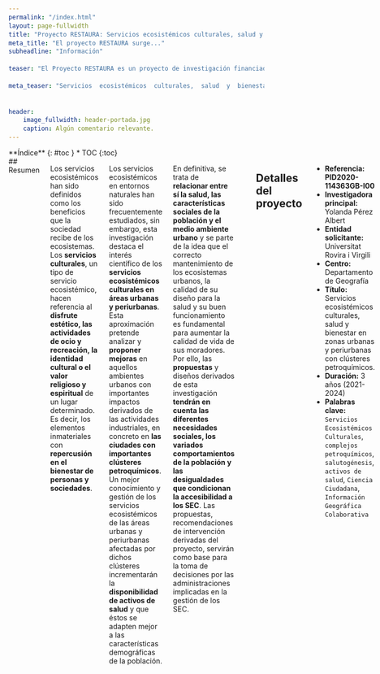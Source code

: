 ```yaml
---
permalink: "/index.html"
layout: page-fullwidth
title: "Proyecto RESTAURA: Servicios ecosistémicos culturales, salud y bienestar en zonas urbanas y periurbanas con clústeres petroquímicos"
meta_title: "El proyecto RESTAURA surge..."
subheadline: "Información"

teaser: "El Proyecto RESTAURA es un proyecto de investigación financiado por el Programa Estatal de Investigación, Desarrollo e Innovación Orientada a los Retos de la Sociedad, en el marco del Plan Estatal de Investigación Científica y Técnica y de Innovación 2021-2024."

meta_teaser: "Servicios  ecosistémicos  culturales,  salud  y  bienestar  en  zonas  urbanas y periurbanas con clústeres petroquímicos."


header:
    image_fullwidth: header-portada.jpg
    caption: Algún comentario relevante.
---
```


<!--more-->

<div class="row">
<div class="medium-4 medium-push-8 columns" markdown="1">
<div class="panel radius" markdown="1">
**Índice**
{: #toc }
*  TOC
{:toc}
</div>
</div><!-- /.medium-4.columns -->



<div class="medium-8 medium-pull-4 columns" markdown="1">
## Resumen

Los servicios ecosistémicos han sido definidos como los beneficios que la sociedad recibe de los ecosistemas. Los __servicios culturales__, un tipo de servicio ecosistémico, hacen referencia al __disfrute estético, las actividades de ocio y recreación, la identidad cultural o el valor religioso y espiritual__ de un lugar determinado. Es decir, los elementos inmateriales con __repercusión en el bienestar de personas y sociedades__.
    
Los servicios ecosistémicos en entornos naturales han sido frecuentemente estudiados, sin embargo, esta investigación destaca el interés científico de los __servicios ecosistémicos culturales en áreas urbanas y periurbanas__. Esta aproximación pretende analizar y __proponer mejoras__ en aquellos ambientes urbanos con importantes impactos derivados de las actividades industriales, en concreto en __las ciudades con importantes clústeres petroquímicos__. Un mejor conocimiento y gestión de los servicios ecosistémicos de las áreas urbanas y periurbanas afectadas por dichos clústeres incrementarán la __disponibilidad de activos de salud__ y que éstos se adapten mejor a las características demográficas de la población.
    
En definitiva, se trata de __relacionar entre sí la salud, las características sociales de la población y el medio ambiente urbano__ y se parte de la idea que el correcto mantenimiento de los ecosistemas urbanos, la calidad de su diseño para la salud y su buen funcionamiento es fundamental para aumentar la calidad de vida de sus moradores. Por ello, las __propuestas__ y diseños derivados de esta investigación __tendrán en cuenta las diferentes necesidades sociales, los variados comportamientos de la población y las desigualdades que condicionan la accesibilidad a los SEC__. Las propuestas, recomendaciones de intervención derivadas del proyecto, servirán como base para la toma de decisiones por las administraciones implicadas en la gestión de los SEC.

![Ciclismo por el periurbano de Tarragona](images/bicileta.jpg)


## Detalles del proyecto

- **Referencia:** __PID2020-114363GB-I00__
- **Investigadora principal:** Yolanda Pérez Albert
- **Entidad solicitante:** Universitat Rovira i Virgili
- **Centro:** Departamento de Geografía
- **Título:** Servicios  ecosistémicos  culturales,  salud  y  bienestar  en  zonas  urbanas y periurbanas con clústeres petroquímicos.
- **Duración:** 3 años (2021-2024)
- **Palabras clave:** `Servicios Ecosistémicos Culturales`, `complejos petroquímicos`, `salutogénesis`, `activos de salud`, `Ciencia Ciudadana`, `Información Geográfica Colaborativa`

![Logos](images/logo2.png)

## Objetivo principal

__Identificar,  estudiar  y  analizar  los  servicios  ecosistémicos  culturales  (SEC)  en  entornos  urbanos  y  periurbanos degradados por la presencia de complejos petroquímicos, desde la perspectiva de la salutogénesis o activos de salud y de la diversidad social__, poniendo especial énfasis en los colectivos de mujeres y ancianos, con la finalidad de __diseñar propuestas de intervención espacial y de salud__ que  tengan  como  finalidad  incrementar  las  opciones  de  activos  de  salud  de  la  población.  
    
Este análisis incorpora un __enfoque multidisciplinar__ junto a __nuevas fuentes de información__ (Información Geográfica Colaborativa, Crowsourced Geographic Information-CGI) que traspasa la visión tradicional de los SEC como provisores de espacios para la recreación y los aproxima al ámbito de la salud. 

## Objetivos específicos

1. Valorar los diferentes tipos de SEC en función de los beneficios potenciales para la población.
    
2. Identificar la tipología o tipologías de SEC que mejor se adapten a las características y necesidades de  los  diferentes  segmentos  de  población  de  manera  que  la  provisión  de  activos  de  salud  sea  óptima para los distintos colectivos de personas.
    
3. Cartografiar  las  diferentes  dimensiones  de  los  SEC  atendiendo  a:  1)  idoneidad  de  los  SEC  para  proporcionar activos de salud a la población, 2) demanda de SEC en relación a la diversidad de la población y 3) interacción petroquímica y SEC.
    
4. Determinar espacial y temporalmente el aprovechamiento real de los SEC teniendo en cuenta los diferentes grupos poblacionales y sus características (edad, género, niveles de educación, etc.).
    
5. Revelar las injusticias espaciales en relación al acceso a los SEC e identificar el factor o factores que las producen de forma que sirvan como base a la planificación urbana y territorial con la intención de reducir dichas desigualdades.
    
6. Establecer el grado de integración de los SEC en los sistemas de asistencia social y de salud y, en su caso, proponer mejoras teniendo en cuenta los diferentes segmentos de población prestando especial atención a las mujeres, las personas mayores y los más vulnerables.
    
7. Estimar la prevalencia de las enfermedades en la población, según la edad, el género y el lugar de residencia y la accesibilidad a los SEC.
    
8. Realizar  propuestas  de  actividad  física  al  aire  libre  adaptadas  a  los  diferentes  segmentos  de  población  prestando  especial  atención  a  aquellos  más  vulnerables  y  teniendo  en  cuenta  el  beneficio obtenido por el contacto y uso de los SEC.
    
9. Diseñar propuestas de intervención innovadoras en una selección de lugares en entornos urbanos y periurbanos que tengan en cuenta el espacio, su comunicación y percepción, con el objetivo de mejorar  su  accesibilidad  y  facilitar  su  uso  de  modo  que  aumenten  los  activos  de  salud  de  la  población.
    
10. Diseñar, aplicar y/o explotar métodos y fuentes de la CC que permitan analizar la percepción de los valores sociales de la población respecto a los SEC teniendo en cuenta los diferentes segmentos y diversidad social de la población.


</div><!-- /.medium-8.columns -->
</div><!-- /.row -->



